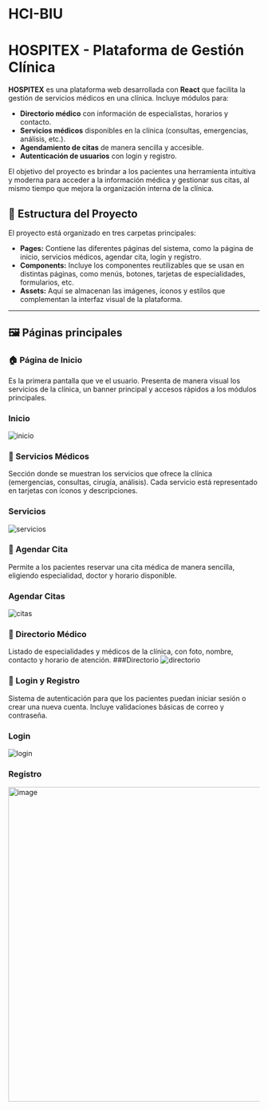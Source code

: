 # HCI-BIU
# HOSPITEX - Plataforma de Gestión Clínica

**HOSPITEX** es una plataforma web desarrollada con **React** que facilita la gestión de servicios médicos en una clínica. Incluye módulos para:

* **Directorio médico** con información de especialistas, horarios y contacto.
* **Servicios médicos** disponibles en la clínica (consultas, emergencias, análisis, etc.).
* **Agendamiento de citas** de manera sencilla y accesible.
* **Autenticación de usuarios** con login y registro.

El objetivo del proyecto es brindar a los pacientes una herramienta intuitiva y moderna para acceder a la información médica y gestionar sus citas, al mismo tiempo que mejora la organización interna de la clínica.

## 📂 Estructura del Proyecto

El proyecto está organizado en tres carpetas principales:

* **Pages:** Contiene las diferentes páginas del sistema, como la página de inicio, servicios médicos, agendar cita, login y registro.
* **Components:** Incluye los componentes reutilizables que se usan en distintas páginas, como menús, botones, tarjetas de especialidades, formularios, etc.
* **Assets:** Aquí se almacenan las imágenes, íconos y estilos que complementan la interfaz visual de la plataforma.

---

## 🖼️ Páginas principales

### 🏠 Página de Inicio

Es la primera pantalla que ve el usuario. Presenta de manera visual los servicios de la clínica, un banner principal y accesos rápidos a los módulos principales.
### Inicio
![inicio](https://github.com/user-attachments/assets/43ca89c4-b4d1-4cc3-a741-193483b54826)


### 🏥 Servicios Médicos

Sección donde se muestran los servicios que ofrece la clínica (emergencias, consultas, cirugía, análisis). Cada servicio está representado en tarjetas con íconos y descripciones.
### Servicios
![servicios](https://github.com/user-attachments/assets/3d391649-fbc3-4dba-a874-d926eb9162e1)


### 📅 Agendar Cita

Permite a los pacientes reservar una cita médica de manera sencilla, eligiendo especialidad, doctor y horario disponible.
### Agendar Citas
![citas](https://github.com/user-attachments/assets/3ccfe90a-37c4-4298-b3c3-ca7d6a6f93bd)


### 📖 Directorio Médico

Listado de especialidades y médicos de la clínica, con foto, nombre, contacto y horario de atención.
###Directorio
![directorio](https://github.com/user-attachments/assets/58b4fee6-bb8f-45c9-8eae-4f1156027753)

### 🔑 Login y Registro

Sistema de autenticación para que los pacientes puedan iniciar sesión o crear una nueva cuenta. Incluye validaciones básicas de correo y contraseña.
### Login
![login](https://github.com/user-attachments/assets/3261f2f9-3fcb-456f-a743-49670bb615af)
### Registro
<img width="887" height="630" alt="image" src="https://github.com/user-attachments/assets/07760c28-6839-4f48-960c-81d297e29d5f" />


